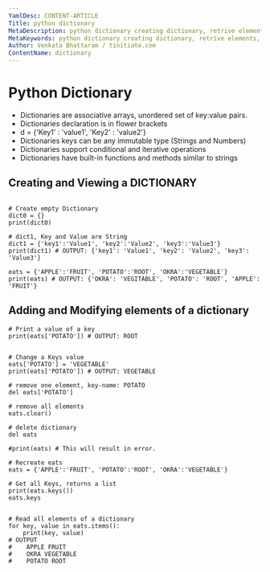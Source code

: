 ```yaml
---
YamlDesc: CONTENT-ARTICLE
Title: python dictionary
MetaDescription: python dictionary creating dictionary, retrive elements, Operators example code, tutorials
MetaKeywords: python dictionary creating dictionary, retrive elements, Operators example code, tutorials dictionary Methods,find,index example code, tutorials
Author: Venkata Bhattaram / tinitiate.com
ContentName: dictionary
---
```


# Python Dictionary
* Dictionaries are associative arrays, unordered set of key:value pairs.
* Dictionaries declaration is in flower brackets
* d = {'Key1' : 'value1', 'Key2' : 'value2'} 
* Dictionaries keys can be any immutable type (Strings and Numbers)
* Dictionaries support conditional and iterative operations 
* Dictionaries have built-in functions and methods similar to strings


## Creating and Viewing a DICTIONARY
```

# Create empty Dictionary
dict0 = {}
print(dict0)

# dict1, Key and Value are String
dict1 = {'key1':'Value1', 'key2':'Value2', 'key3':'Value3'}
print(dict1) # OUTPUT: {'key1': 'Value1', 'key2': 'Value2', 'key3': 'Value3'}

eats = {'APPLE':'FRUIT', 'POTATO':'ROOT', 'OKRA':'VEGETABLE'}
print(eats) # OUTPUT: {'OKRA': 'VEGITABLE', 'POTATO': 'ROOT', 'APPLE': 'FRUIT'}
```


## Adding and Modifying elements of a dictionary
```
# Print a value of a key 
print(eats['POTATO']) # OUTPUT: ROOT


# Change a Keys value
eats['POTATO'] = 'VEGETABLE'
print(eats['POTATO']) # OUTPUT: VEGETABLE

# remove one element, key-name: POTATO
del eats['POTATO']

# remove all elements
eats.clear()

# delete dictionary
del eats

#print(eats) # This will result in error.

# Recreate eats
eats = {'APPLE':'FRUIT', 'POTATO':'ROOT', 'OKRA':'VEGETABLE'}

# Get all Keys, returns a list
print(eats.keys())
eats.keys


# Read all elements of a dictionary
for key, value in eats.items():
    print(key, value)
# OUTPUT
#    APPLE FRUIT
#    OKRA VEGETABLE
#    POTATO ROOT
```